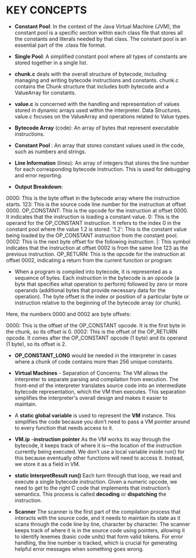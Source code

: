 # **KEY CONCEPTS**

- **Constant Pool**: In the context of the Java Virtual Machine (JVM), the constant pool is a specific section within each class file that stores all the constants and literals needed by that class. The constant pool is an essential part of the .class file format.

- **Single Pool**: A simplified constant pool where all types of constants are stored together in a single list.

- **chunk.c** deals with the overall structure of bytecode, including managing and writing bytecode instructions and constants.
chunk.c contains the Chunk structure that includes both bytecode and a ValueArray for constants.

- **value.c** is concerned with the handling and representation of values stored in dynamic arrays used within the interpreter.
Data Structures. value.c focuses on the ValueArray and operations related to Value types.

- **Bytecode Array** (code): An array of bytes that represent executable instructions.
- **Constant Pool** : An array that stores constant values used in the code, such as numbers and strings.
- **Line Information** (lines): An array of integers that stores the line number for each corresponding bytecode instruction. This is used for debugging and error reporting.


- **Output Breakdown**:

0000: This is the byte offset in the bytecode array where the instruction starts.
123: This is the source code line number for the instruction at offset 0000.
OP_CONSTANT: This is the opcode for the instruction at offset 0000. It indicates that the instruction is loading a constant value.
0: This is the operand for the OP_CONSTANT instruction. It refers to the index 0 in the constant pool where the value 1.2 is stored.
'1.2': This is the constant value being loaded by the OP_CONSTANT instruction from the constant pool.
0002: This is the next byte offset for the following instruction.
|: This symbol indicates that the instruction at offset 0002 is from the same line 123 as the previous instruction.
OP_RETURN: This is the opcode for the instruction at offset 0002, indicating a return from the current function or program

- When a program is compiled into bytecode, it is represented as a sequence of bytes. Each instruction in the bytecode is an opcode (a byte that specifies what operation to perform) followed by zero or more operands (additional bytes that provide necessary data for the operation).
The byte offset is the index or position of a particular byte or instruction relative to the beginning of the bytecode array (or chunk).

Here, the numbers 0000 and 0002 are byte offsets:

0000: This is the offset of the OP_CONSTANT opcode. It is the first byte in the chunk, so its offset is 0.
0002: This is the offset of the OP_RETURN opcode. It comes after the OP_CONSTANT opcode (1 byte) and its operand (1 byte), so its offset is 2.

- **OP_CONSTANT_LONG** would be needed in the interpreter in cases where a chunk of code contains more than 256 unique constants.

- **Virtual Machines** - Separation of Concerns: The VM allows the interpreter to separate parsing and compilation from execution. The front-end of the interpreter translates source code into an intermediate bytecode representation, which the VM then executes. This separation simplifies the interpreter's overall design and makes it easier to maintain.

- A **static global variable** is used to represent the **VM** instance. This simplifies the code because you don’t need to pass a VM pointer around to every function that needs access to it.

- **VM.ip** -**instruction pointer** As the VM works its way through the bytecode, it keeps track of where it is—the location of the instruction currently being executed. We don’t use a local variable inside run() for this because eventually other functions will need to access it. Instead, we store it as a field in VM.

- **static InterpretResult run()** Each turn through that loop, we read and execute a single bytecode instruction.  Given a numeric opcode, we need to get to the right C code that implements that instruction’s semantics. This process is called **decoding** or **dispatching** the instruction.

- **Scanner** The scanner is the first part of the compilation process that interacts with the source code, and it needs to maintain its state as it scans through the code line by line, character by character. The scanner keeps track of where it is in the source code using pointers, allowing it to identify lexemes (basic code units) that form valid tokens. For error handling, the line number is tracked, which is crucial for generating helpful error messages when something goes wrong.